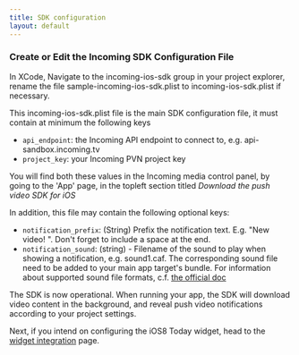 ```yaml
---
title: SDK configuration
layout: default 
---
```


### Create or Edit the Incoming SDK Configuration File ###

In XCode, Navigate to the incoming-ios-sdk group in your project explorer, rename the file sample-incoming-ios-sdk.plist to 
incoming-ios-sdk.plist if necessary. 

This incoming-ios-sdk.plist file is the main SDK configuration file, it must contain at minimum the following keys

 * `api_endpoint`: the Incoming API endpoint to connect to, e.g. api-sandbox.incoming.tv
 * `project_key`: your Incoming PVN project key

You will find both these values in the Incoming media control panel, by going to the 'App' page, in the top­left section titled _Download the push video SDK for iOS_

In addition, this file may contain the following optional keys:

 * `notification_prefix`: (String) Prefix the notification text. E.g. "New video! ". Don't forget to include a space at the end. 
 * `notification_sound`: (string) - Filename of the sound to play when showing a notification, e.g. sound1.caf. 
	The corresponding sound file need to be added to your main app target's bundle. For information about 
	supported sound file formats, c.f. [the official doc](https://developer.apple.com/library/ios/documentation/NetworkingInternet/Conceptual/RemoteNotificationsPG/Chapters/IPhoneOSClientImp.html#//apple_ref/doc/uid/TP40008194-CH103-SW6) 

The SDK is now operational. When running your app, the SDK will download video content in the background, and reveal push video notifications according to your project settings.  

Next, if you intend on configuring the iOS8 Today widget, head to the [widget integration](./widget-integration.html) page. 

